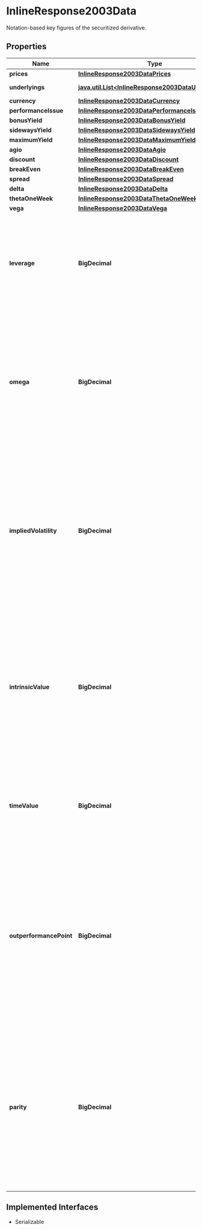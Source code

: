

# InlineResponse2003Data

Notation-based key figures of the securitized derivative.

## Properties

Name | Type | Description | Notes
------------ | ------------- | ------------- | -------------
**prices** | [**InlineResponse2003DataPrices**](InlineResponse2003DataPrices.md) |  |  [optional]
**underlyings** | [**java.util.List&lt;InlineResponse2003DataUnderlyings&gt;**](InlineResponse2003DataUnderlyings.md) | Details of the underlyings. |  [optional]
**currency** | [**InlineResponse2003DataCurrency**](InlineResponse2003DataCurrency.md) |  |  [optional]
**performanceIssue** | [**InlineResponse2003DataPerformanceIssue**](InlineResponse2003DataPerformanceIssue.md) |  |  [optional]
**bonusYield** | [**InlineResponse2003DataBonusYield**](InlineResponse2003DataBonusYield.md) |  |  [optional]
**sidewaysYield** | [**InlineResponse2003DataSidewaysYield**](InlineResponse2003DataSidewaysYield.md) |  |  [optional]
**maximumYield** | [**InlineResponse2003DataMaximumYield**](InlineResponse2003DataMaximumYield.md) |  |  [optional]
**agio** | [**InlineResponse2003DataAgio**](InlineResponse2003DataAgio.md) |  |  [optional]
**discount** | [**InlineResponse2003DataDiscount**](InlineResponse2003DataDiscount.md) |  |  [optional]
**breakEven** | [**InlineResponse2003DataBreakEven**](InlineResponse2003DataBreakEven.md) |  |  [optional]
**spread** | [**InlineResponse2003DataSpread**](InlineResponse2003DataSpread.md) |  |  [optional]
**delta** | [**InlineResponse2003DataDelta**](InlineResponse2003DataDelta.md) |  |  [optional]
**thetaOneWeek** | [**InlineResponse2003DataThetaOneWeek**](InlineResponse2003DataThetaOneWeek.md) |  |  [optional]
**vega** | [**InlineResponse2003DataVega**](InlineResponse2003DataVega.md) |  |  [optional]
**leverage** | **BigDecimal** | Ask-based leverage. It represents the ratio of the underlying level to the ask price of the securitized derivative, adjusted for the cover ratio and the currency cross rate. This key figure is calculated only for leveraged derivatives (e.g. warrants, knock-out certificates). |  [optional]
**omega** | **BigDecimal** | Ask-based omega. It represents unadjusted delta (see attribute &#x60;delta.unadjusted&#x60;) multiplied with the leverage (see attribute &#x60;leverage&#x60;), both calculated based on the ask price of the derivative. Omega indicates the elasticity of the securitized derivative&#39;s price regarding the underlying level. This key figure is calculated for plain vanilla warrants only. |  [optional]
**impliedVolatility** | **BigDecimal** | Ask-based implied volatility. It represents the volatility of the underlying that justifies the ask price of the derivative, when used as a parameter in the derivative&#39;s pricing model (such as Black-Scholes). Its value is a result of the pricing process, thus it represents the annual volatility of the underlying expected by the market participants until maturity of the derivative. This key figure is calculated for plain vanilla warrants only. |  [optional]
**intrinsicValue** | **BigDecimal** | Intrinsic value. It represents the difference between the underlying level and the strike of the securitized derivative, adjusted for the cover ratio and the currency cross rate. If the difference is negative, the intrinsic value is given as 0. The intrinsic value represents the theoretical profit from an immediate exercise of the derivative. This key figure is calculated for plain vanilla warrants only. |  [optional]
**timeValue** | **BigDecimal** | Ask-based time value. It represents the difference between the ask price of the securitized derivative and its intrinsic value (see attribute &#x60;intrinsicValue&#x60;). This key figure is calculated for plain vanilla warrants only. |  [optional]
**outperformancePoint** | **BigDecimal** | Ask-based outperformance point. It represents the underlying level from which the underlying starts to outperform the securitized derivative, thus the investor would be better off investing directly in the underlying. It is calculated only for securitized derivatives with a limited payout (e.g. capped products). This key figure is not calculated for securitized derivatives with multiple underlyings. For the value unit, see attribute &#x60;underlyings.valueUnit&#x60;. |  [optional]
**parity** | **BigDecimal** | Parity. It represents the difference between the underlying level and the strike of the derivative, adjusted for the cover ratio and the currency cross rate. Negative values are possible. It is the gain or loss that would result from the immediate exercise of an already present warrant and a simultaneously executed compensation transaction on the spot markets. This key figure is calculated for plain vanilla warrants only. |  [optional]


## Implemented Interfaces

* Serializable


